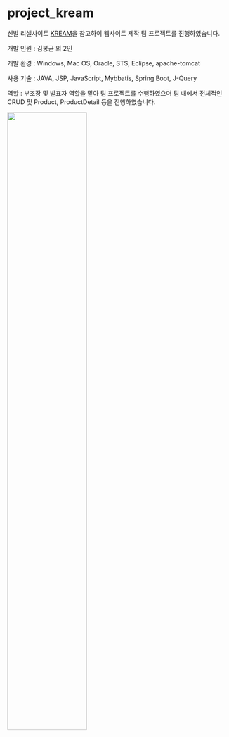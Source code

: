 # project_kream
신발 리셀사이트 [KREAM](https://kream.co.kr)을 참고하여 웹사이트 제작 팀 프로젝트를 진행하였습니다.


개발 인원 : 김봉균 외 2인


개발 환경 : Windows, Mac OS, Oracle, STS, Eclipse, apache-tomcat


사용 기술 : JAVA, JSP, JavaScript, Mybbatis, Spring Boot, J-Query


역할 : 부조장 및 발표자 역할을 맡아 팀 프로젝트를 수행하였으며 팀 내에서 전체적인 CRUD 및 Product, ProductDetail 등을 진행하였습니다. 

<img width="60%" src="https://user-images.githubusercontent.com/105275146/203697871-abd0ed6e-c1e6-4805-ae4e-1e4716c71b2c.png"/>
